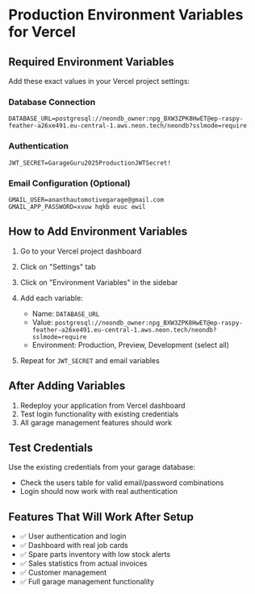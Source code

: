 # Production Environment Variables for Vercel

## Required Environment Variables
Add these exact values in your Vercel project settings:

### Database Connection
```
DATABASE_URL=postgresql://neondb_owner:npg_BXW3ZPK8HwET@ep-raspy-feather-a26xe491.eu-central-1.aws.neon.tech/neondb?sslmode=require
```

### Authentication
```
JWT_SECRET=GarageGuru2025ProductionJWTSecret!
```

### Email Configuration (Optional)
```
GMAIL_USER=ananthautomotivegarage@gmail.com
GMAIL_APP_PASSWORD=xvuw hqkb euuc ewil
```

## How to Add Environment Variables

1. Go to your Vercel project dashboard
2. Click on "Settings" tab
3. Click on "Environment Variables" in the sidebar
4. Add each variable:
   - Name: `DATABASE_URL`
   - Value: `postgresql://neondb_owner:npg_BXW3ZPK8HwET@ep-raspy-feather-a26xe491.eu-central-1.aws.neon.tech/neondb?sslmode=require`
   - Environment: Production, Preview, Development (select all)

5. Repeat for `JWT_SECRET` and email variables

## After Adding Variables
1. Redeploy your application from Vercel dashboard
2. Test login functionality with existing credentials
3. All garage management features should work

## Test Credentials
Use the existing credentials from your garage database:
- Check the users table for valid email/password combinations
- Login should now work with real authentication

## Features That Will Work After Setup
- ✅ User authentication and login
- ✅ Dashboard with real job cards
- ✅ Spare parts inventory with low stock alerts
- ✅ Sales statistics from actual invoices
- ✅ Customer management
- ✅ Full garage management functionality